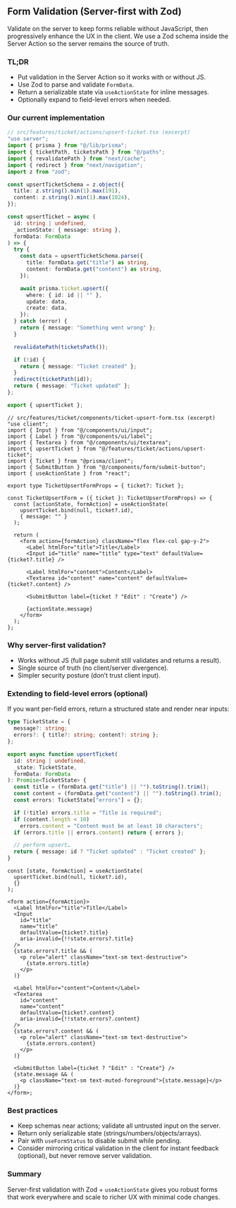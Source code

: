 ## Form Validation (Server-first with Zod)

Validate on the server to keep forms reliable without JavaScript, then progressively enhance the UX in the client. We use a Zod schema inside the Server Action so the server remains the source of truth.

### TL;DR

- Put validation in the Server Action so it works with or without JS.
- Use Zod to parse and validate `FormData`.
- Return a serializable state via `useActionState` for inline messages.
- Optionally expand to field-level errors when needed.

### Our current implementation

```ts
// src/features/ticket/actions/upsert-ticket.tsx (excerpt)
"use server";
import { prisma } from "@/lib/prisma";
import { ticketPath, ticketsPath } from "@/paths";
import { revalidatePath } from "next/cache";
import { redirect } from "next/navigation";
import z from "zod";

const upsertTicketSchema = z.object({
  title: z.string().min(1).max(191),
  content: z.string().min(1).max(1024),
});

const upsertTicket = async (
  id: string | undefined,
  _actionState: { message: string },
  formData: FormData
) => {
  try {
    const data = upsertTicketSchema.parse({
      title: formData.get("title") as string,
      content: formData.get("content") as string,
    });

    await prisma.ticket.upsert({
      where: { id: id || "" },
      update: data,
      create: data,
    });
  } catch (error) {
    return { message: "Something went wrong" };
  }

  revalidatePath(ticketsPath());

  if (!id) {
    return { message: "Ticket created" };
  }
  redirect(ticketPath(id));
  return { message: "Ticket updated" };
};

export { upsertTicket };
```

```tsx
// src/features/ticket/components/ticket-upsert-form.tsx (excerpt)
"use client";
import { Input } from "@/components/ui/input";
import { Label } from "@/components/ui/label";
import { Textarea } from "@/components/ui/textarea";
import { upsertTicket } from "@/features/ticket/actions/upsert-ticket";
import { Ticket } from "@prisma/client";
import { SubmitButton } from "@/components/form/submit-button";
import { useActionState } from "react";

export type TicketUpsertFormProps = { ticket?: Ticket };

const TicketUpsertForm = ({ ticket }: TicketUpsertFormProps) => {
  const [actionState, formAction] = useActionState(
    upsertTicket.bind(null, ticket?.id),
    { message: "" }
  );

  return (
    <form action={formAction} className="flex flex-col gap-y-2">
      <Label htmlFor="title">Title</Label>
      <Input id="title" name="title" type="text" defaultValue={ticket?.title} />

      <Label htmlFor="content">Content</Label>
      <Textarea id="content" name="content" defaultValue={ticket?.content} />

      <SubmitButton label={ticket ? "Edit" : "Create"} />

      {actionState.message}
    </form>
  );
};
```

### Why server-first validation?

- Works without JS (full page submit still validates and returns a result).
- Single source of truth (no client/server divergence).
- Simpler security posture (don’t trust client input).

### Extending to field-level errors (optional)

If you want per-field errors, return a structured state and render near inputs:

```ts
type TicketState = {
  message?: string;
  errors?: { title?: string; content?: string };
};

export async function upsertTicket(
  id: string | undefined,
  _state: TicketState,
  formData: FormData
): Promise<TicketState> {
  const title = (formData.get("title") || "").toString().trim();
  const content = (formData.get("content") || "").toString().trim();
  const errors: TicketState["errors"] = {};

  if (!title) errors.title = "Title is required";
  if (content.length < 10)
    errors.content = "Content must be at least 10 characters";
  if (errors.title || errors.content) return { errors };

  // perform upsert…
  return { message: id ? "Ticket updated" : "Ticket created" };
}
```

```tsx
const [state, formAction] = useActionState(
  upsertTicket.bind(null, ticket?.id),
  {}
);

<form action={formAction}>
  <Label htmlFor="title">Title</Label>
  <Input
    id="title"
    name="title"
    defaultValue={ticket?.title}
    aria-invalid={!!state.errors?.title}
  />
  {state.errors?.title && (
    <p role="alert" className="text-sm text-destructive">
      {state.errors.title}
    </p>
  )}

  <Label htmlFor="content">Content</Label>
  <Textarea
    id="content"
    name="content"
    defaultValue={ticket?.content}
    aria-invalid={!!state.errors?.content}
  />
  {state.errors?.content && (
    <p role="alert" className="text-sm text-destructive">
      {state.errors.content}
    </p>
  )}

  <SubmitButton label={ticket ? "Edit" : "Create"} />
  {state.message && (
    <p className="text-sm text-muted-foreground">{state.message}</p>
  )}
</form>;
```

### Best practices

- Keep schemas near actions; validate all untrusted input on the server.
- Return only serializable state (strings/numbers/objects/arrays).
- Pair with `useFormStatus` to disable submit while pending.
- Consider mirroring critical validation in the client for instant feedback (optional), but never remove server validation.

### Summary

Server-first validation with Zod + `useActionState` gives you robust forms that work everywhere and scale to richer UX with minimal code changes.
